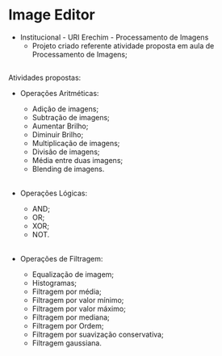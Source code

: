 # Image Editor

- Institucional - URI Erechim - Processamento de Imagens
   - Projeto criado referente atividade proposta em aula de Processamento de Imagens;
##

Atividades propostas: <br>
- Operações Aritméticas:
   - Adição de imagens;
  - Subtração de imagens;
  - Aumentar Brilho;
  - Diminuir Brilho;
  - Multiplicação de imagens;
  - Divisão de imagens;
  - Média entre duas imagens;
  - Blending de imagens. <br><br>
  
- Operações Lógicas:
  - AND;
  - OR;
  - XOR;
  - NOT. <br><br>
  
- Operações de Filtragem:
  - Equalização de imagem;
  - Histogramas;
  - Filtragem por média;
  - Filtragem por valor mínimo;
  - Filtragem por valor máximo;
  - Filtragem por mediana;
  - Filtragem por Ordem;
  - Filtragem por suavização conservativa;
  - Filtragem gaussiana. <br><br>
